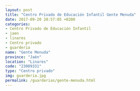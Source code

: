 ```yaml
---
layout: post
title: "Centro Privado de Educación Infantil Gente Menuda"
date: 2017-09-20 20:57:05 +0200
categories:
- Centro Privado de Educación Infantil
- jaen
- linares
- Centro privado
- guarderia
name: "Gente Menuda"
province: "Jaén"
location: "Linares"
code: "23009331"
type: "Centro privado"
img: guarderia.jpg
permalink: /guarderias/gente-menuda.html
---
```

